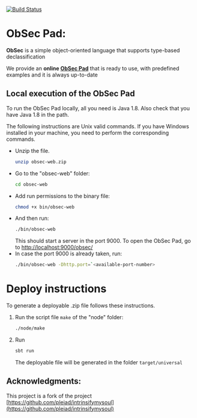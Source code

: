 
[![Build Status](https://travis-ci.com/raimilcruz/obsec-web.svg?token=jhJHNfzf8dVnKKPhxozx&branch=master)](https://travis-ci.com/raimilcruz/obsec-web.svg?token=jhJHNfzf8dVnKKPhxozx&branch=master)


# ObSec Pad:

**ObSec** is a simple object-oriented language that supports type-based declassification

We provide an **online [ObSec Pad](https://pleiad.cl/obsec/)** that is ready to use, with predefined examples and it is always up-to-date

## Local execution of the ObSec Pad

To run the ObSec Pad locally, all you need is Java 1.8. Also check that you have Java 1.8 in the path.

The following instructions are Unix valid commands. If you have Windows installed in your machine, you need to perform the corresponding commands.

 - Unzip the file. 
    ```sh
    unzip obsec-web.zip
    ```
 - Go to the "obsec-web" folder:
    ```sh
    cd obsec-web
    ```
 - Add run permissions to the binary file:
    ```sh
    chmod +x bin/obsec-web
    ```
 - And then run:
    ```sh
    ./bin/obsec-web
    ```
    This should start a server in the port 9000. To open the ObSec Pad, go to [http://localhost:9000/obsec/](http://localhost:9000/obsec/)
 - In case the port 9000 is already taken, run:
    ```sh
    ./bin/obsec-web -Dhttp.port=`<available-port-number>
    ```

# Deploy instructions
To generate a deployable .zip file follows these instructions.
1.  Run the script file `make` of the "node" folder:
    ```sh
    ./node/make
    ```
2. Run
    ```sh
    sbt run
    ```
   The deployable file will be generated in the folder 
   `target/universal`

## Acknowledgments:
This project is a fork of the project [https://github.com/pleiad/intrinsifymysoul](https://github.com/pleiad/intrinsifymysoul)
